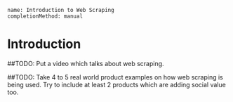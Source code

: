```ngMeta
name: Introduction to Web Scraping
completionMethod: manual
```

# Introduction

##TODO: Put a video which talks about web scraping.

##TODO: Take  4 to 5 real world product examples on how web scraping is being used. Try to include at least 2 products which are adding social value too.
